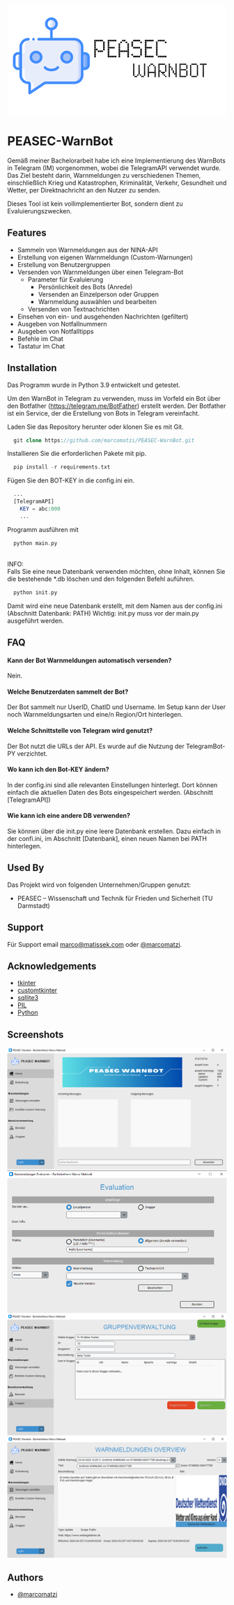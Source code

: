
![Logo](https://raw.githubusercontent.com/marcomatzi/PEASEC-WarnBot/main/images/logo_f.png)

# PEASEC-WarnBot
Gemäß meiner Bachelorarbeit habe ich eine Implementierung des WarnBots in Telegram (IM) vorgenommen, wobei die TelegramAPI verwendet wurde. Das Ziel besteht darin, Warnmeldungen zu verschiedenen Themen, einschließlich Krieg und Katastrophen, Kriminalität, Verkehr, Gesundheit und Wetter, per Direktnachricht an den Nutzer zu senden.

Dieses Tool ist kein vollimplementierter Bot, sondern dient zu Evaluierungszwecken.



## Features

- Sammeln von Warnmeldungen aus der NINA-API
- Erstellung von eigenen Warnmeldungn (Custom-Warnungen)
- Erstellung von Benutzergruppen
- Versenden von Warnmeldungen über einen Telegram-Bot
    - Parameter für Evaluierung
        - Persönlichkeit des Bots (Anrede)
        - Versenden an Einzelperson oder Gruppen
        - Warnmeldung auswählen und bearbeiten
    - Versenden von Textnachrichten
- Einsehen von ein- und ausgehenden Nachrichten (gefiltert)
- Ausgeben von Notfallnummern
- Ausgeben von Notfalltipps
- Befehle im Chat
- Tastatur im Chat



## Installation

Das Programm wurde in Python 3.9 entwickelt und getestet.

Um den WarnBot in Telegram zu verwenden, muss im Vorfeld ein Bot über den Botfather (https://telegram.me/BotFather) erstellt werden. Der Botfather ist ein Service, der die Erstellung von Bots in Telegram vereinfacht.

Laden Sie das Repository herunter oder klonen Sie es mit Git.
```php
  git clone https://github.com/marcomatzi/PEASEC-WarnBot.git
```
Installieren Sie die erforderlichen Pakete mit pip.
```php
  pip install -r requirements.txt
```    
Fügen Sie den BOT-KEY in die config.ini ein.
```php
  ...
  [TelegramAPI]
    KEY = abc:000
    ...
``` 
Programm ausführen mit
```php
  python main.py
```   
\
INFO:\
Falls Sie eine neue Datenbank verwenden möchten, ohne Inhalt, können Sie die bestehende *.db löschen und den folgenden Befehl auführen.
```php
  python init.py
```  
Damit wird eine neue Datenbank erstellt, mit dem Namen aus der config.ini (Abschnitt Datenbank: PATH)
Wichtig: init.py muss vor der main.py ausgeführt werden.


## FAQ

#### Kann der Bot Warnmeldungen automatisch versenden?
Nein.

#### Welche Benutzerdaten sammelt der Bot?
Der Bot sammelt nur UserID, ChatID und Username. Im Setup kann der User noch Warnmeldungsarten und eine/n Region/Ort hinterlegen.

#### Welche Schnittstelle von Telegram wird genutzt?
Der Bot nutzt die URLs der API. Es wurde auf die Nutzung der TelegramBot-PY verzichtet.

#### Wo kann ich den Bot-KEY ändern?
In der config.ini sind alle relevanten Einstellungen hinterlegt. Dort können einfach die aktuellen Daten des Bots eingespeichert werden. (Abschnitt [TelegramAPI])

#### Wie kann ich eine andere DB verwenden?
Sie können über die init.py eine leere Datenbank erstellen. Dazu einfach in der confi.ini, im Abschnitt [Datenbank], einen neuen Namen bei PATH hinterlegen.



## Used By

Das Projekt wird von folgenden Unternehmen/Gruppen genutzt:

- PEASEC – Wissenschaft und Technik für Frieden und Sicherheit (TU Darmstadt)


## Support

Für Support email marco@matissek.com oder [@marcomatzi](https://www.github.com/marcomatzi).


## Acknowledgements

 - [tkinter](https://de.wordpress.org/download/)
 - [customtkinter](https://www.php.net/)
 - [sqllite3](https://www.mysql.com/de/)
 - [PIL](https://www.mysql.com/de/)
 - [Python](https://www.mysql.com/de/)

## Screenshots

![App Screenshot](https://raw.githubusercontent.com/marcomatzi/PEASEC-WarnBot/main/screenshots/Screenshot_home.png)
![App Screenshot](https://raw.githubusercontent.com/marcomatzi/PEASEC-WarnBot/main/screenshots/Screenshot_eval.png)
![App Screenshot](https://raw.githubusercontent.com/marcomatzi/PEASEC-WarnBot/main/screenshots/Screenshot_usergroup.png)
![App Screenshot](https://raw.githubusercontent.com/marcomatzi/PEASEC-WarnBot/main/screenshots/Screenshot_warning.png)


## Authors

- [@marcomatzi](https://www.github.com/marcomatzi)



